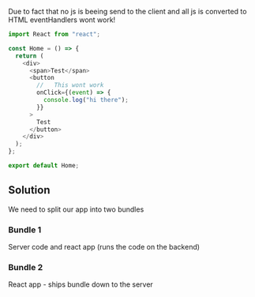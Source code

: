Due to fact that no js is beeing send to the client and all js is converted to HTML eventHandlers wont work!

```javascript
import React from "react";

const Home = () => {
  return (
    <div>
      <span>Test</span>
      <button
        //   This wont work
        onClick={(event) => {
          console.log("hi there");
        }}
      >
        Test
      </button>
    </div>
  );
};

export default Home;
```

## Solution

We need to split our app into two bundles

### Bundle 1

Server code and react app (runs the code on the backend)

### Bundle 2

React app - ships bundle down to the server
